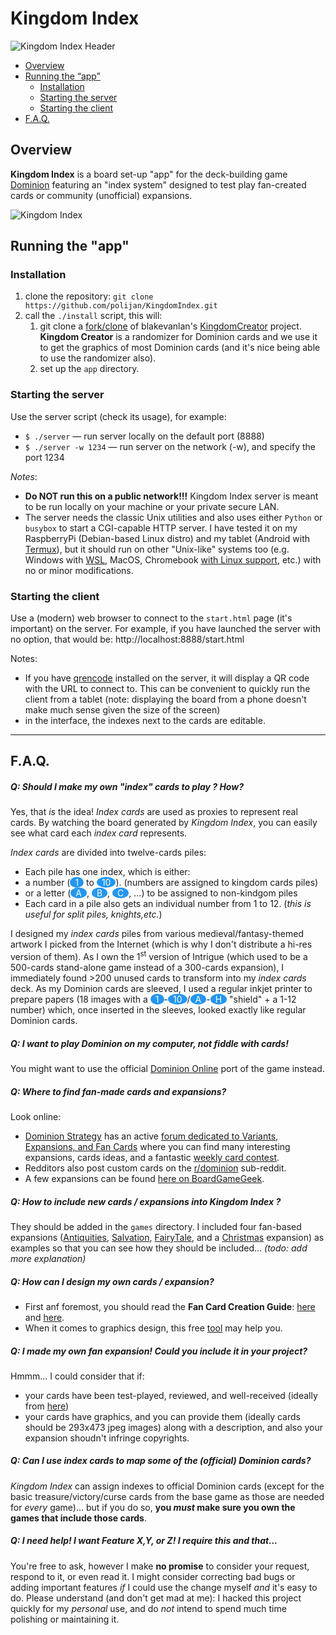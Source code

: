 # Kingdom Index

![Kingdom Index Header](https://repository-images.githubusercontent.com/278849792/5445d200-3a62-11eb-87e9-79f317b4d5e5 "Kingdom Index Header")

* [Overview](#overview)
* [Running the “app”](#running-the-app)
   * [Installation](#installation)
   * [Starting the server](#starting-the-server)
   * [Starting the client](#starting-the-client)
* [F.A.Q.](#faq)


## Overview

**Kingdom Index** is a board set-up "app" for the deck-building game [Dominion](https://en.wikipedia.org/wiki/Dominion_%28card_game%29) featuring an "index system" designed to test play fan-created cards or community (unofficial) expansions.

![Kingdom Index](https://raw.githubusercontent.com/polijan/KingdomIndex/master/preview.jpg "Kingdom Index")

## Running the "app"

### Installation

1. clone the repository: `git clone https://github.com/polijan/KingdomIndex.git`
2. call the `./install` script, this will:
   1. git clone a [fork/clone](https://github.com/polijan/KingdomCreator) of blakevanlan's [KingdomCreator](https://github.com/blakevanlan/KingdomCreator "KingdomCreator") project. **Kingdom Creator** is a randomizer for Dominion cards and we use it to get the graphics of most Dominion cards (and it's nice being able to use the randomizer also).
   2. set up the `app` directory.

### Starting the server

Use the server script (check its usage), for example:
* `$ ./server` — run server locally on the default port (8888)
* `$ ./server -w 1234` — run server on the network (-w), and specify the port 1234

*Notes*:
* **Do NOT run this on a public network!!!** Kingdom Index server is meant to be run locally on your machine or your private secure LAN.
* The server needs the classic Unix utilities and also uses either `Python` or `busybox` to start a CGI-capable HTTP server. I have tested it on my RaspberryPi (Debian-based Linux distro) and my tablet (Android with [Termux](https://termux.com/ "Termux")), but it should run on other "Unix-like" systems too (e.g. Windows with [WSL](https://docs.microsoft.com/en-us/windows/wsl/ "WSL"), MacOS, Chromebook [with Linux support](https://support.google.com/chromebook/answer/9145439?hl=en), etc.) with no or minor modifications.

### Starting the client

Use a (modern) web browser to connect to the `start.html` page (it's important) on the server.
For example, if you have launched the server with no option, that would be: http://localhost:8888/start.html

Notes:
* If you have [qrencode](https://fukuchi.org/works/qrencode/) installed on the server, it will display a QR code with the URL to connect to. This can be convenient to quickly run the client from a tablet (note: displaying the board from a phone doesn't make much sense given the size of the screen)
* in the interface, the indexes next to the cards are editable.

---

## F.A.Q.

##### Q: Should I make my own "*index*" cards to play ? How?

Yes, that *is* the idea! *Index cards* are used as proxies to represent real cards. By watching the board generated by *Kingdom Index*, you can easily see what card each *index card* represents.

*Index cards* are divided into twelve-cards piles:
* Each pile has one index, which is either:
 * a number (<span style="background-color:#2196F3;color:#fff;display:inline-block;padding-left:8px;padding-right:8px;text-align:center;border-radius:50%">1</span> to <span style="background-color:#2196F3;color:#fff;display:inline-block;padding-left:8px;padding-right:8px;text-align:center;border-radius:50%">10</span>). (numbers are assigned to kingdom cards piles)
 * or a letter (<span style="background-color:#2196F3;color:#fff;display:inline-block;padding-left:8px;padding-right:8px;text-align:center;border-radius:50%">A</span>, <span style="background-color:#2196F3;color:#fff;display:inline-block;padding-left:8px;padding-right:8px;text-align:center;border-radius:50%">B</span>, <span style="background-color:#2196F3;color:#fff;display:inline-block;padding-left:8px;padding-right:8px;text-align:center;border-radius:50%">C</span>, ...) to be assigned to non-kindgom piles
* Each card in a pile also gets an individual number from 1 to 12. (*this is useful for split piles, knights,etc.*)

I designed my *index cards* piles from various medieval/fantasy-themed artwork I picked from the Internet (which is why I don't distribute a hi-res version of them). As I own the 1<sup>st</sup> version of Intrigue (which used to be a 500-cards stand-alone game instead of a 300-cards expansion), I immediately found >200 unused cards to transform into my *index cards* deck. As my Dominion cards are sleeved, I used a regular inkjet printer to prepare papers (18 images with a <span style="background-color:#2196F3;color:#fff;display:inline-block;padding-left:8px;padding-right:8px;text-align:center;border-radius:50%">1</span>-<span style="background-color:#2196F3;color:#fff;display:inline-block;padding-left:8px;padding-right:8px;text-align:center;border-radius:50%">10</span>/<span style="background-color:#2196F3;color:#fff;display:inline-block;padding-left:8px;padding-right:8px;text-align:center;border-radius:50%">A</span>-<span style="background-color:#2196F3;color:#fff;display:inline-block;padding-left:8px;padding-right:8px;text-align:center;border-radius:50%">H</span> "shield" + a 1-12 number) which, once inserted in the sleeves, looked exactly like regular Dominion cards.


##### Q: I want to play Dominion on my computer, not fiddle with cards!

You might want to use the official [Dominion Online](https://www.dominion.games/) port of the game instead.

##### Q: Where to find fan-made cards and expansions?

Look online:

* [Dominion Strategy](https://dominionstrategy.com/ "Dominion Strategy") has an active [forum dedicated to Variants, Expansions, and Fan Cards](http://forum.dominionstrategy.com/index.php?board=11.0 "a great forum dedicated to Variants and Fan Cards") where you can find many interesting expansions, cards ideas, and a fantastic [weekly card contest](http://forum.dominionstrategy.com/index.php?topic=18987.0 "weekly card contest").
* Redditors also post custom cards on the [r/dominion](https://old.reddit.com/r/dominion/ "r/dominion") sub-reddit.
* A few expansions can be found [here on BoardGameGeek](https://www.boardgamegeek.com/boardgame/36218/dominion/expansions "here on BoardGameGeek").

##### Q: How to include new cards / expansions into Kingdom Index ?

They should be added in the `games` directory. I included four fan-based expansions ([Antiquities](https://drive.google.com/drive/folders/19r-veyGWQOBQpYZGGdAZpN9A0PNaqvkW), [Salvation](https://boardgamegeek.com/boardgame/80435/salvation-fan-expansion-dominion), [FairyTale](https://boardgamegeek.com/boardgameexpansion/68281/fairy-tale-fan-expansion-dominion), and a [Christmas](https://reddit.com/r/dominion/comments/a6jauy/a_very_dominion_christmas) expansion) as examples so that you can see how they should be included... *(todo: add more explanation)*

##### Q: How can I **design** my own cards / expansion?

* First anf foremost, you should read the **Fan Card Creation Guide**: [here](http://forum.dominionstrategy.com/index.php?topic=20045.0) and [here](http://wiki.dominionstrategy.com/index.php/Fan_Card_Creation_Guide).
* When it comes to graphics design, this free [tool](https://shardofhonor.github.io/dominion-card-generator/index.html "tool") may help you.

##### Q: I made my own fan expansion! Could you include it in your project?

Hmmm... I could consider that if:
* your cards have been test-played, reviewed, and well-received (ideally from [here](http://forum.dominionstrategy.com/index.php?board=11.0))
* your cards have graphics, and you can provide them (ideally cards should be 293x473 jpeg images) along with a description, and also your expansion shoudn't infringe copyrights.


##### Q: Can I use *index cards* to map some of the (official) Dominion cards?

*Kingdom Index* can assign indexes to official Dominion cards (except for the basic treasure/victory/curse cards from the base game as those are needed for *every* game)... but if you do so, **you *must* make sure you own the games that include those cards**.

##### Q: I need help! I want Feature X,Y, or Z! I require this and that... 

You're free to ask, however I make **no promise** to consider your request, respond to it, or even read it. I might consider correcting bad bugs or adding important features *if* I could use the change myself *and* it's easy to do. Please understand (and don't get mad at me): I hacked this project quickly for my *personal* use, and do *not* intend to spend much time polishing or maintaining it.
